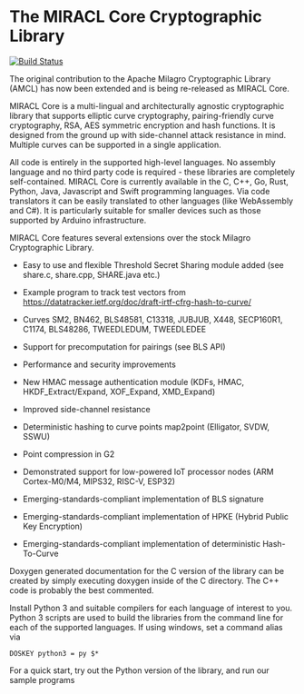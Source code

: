 # The MIRACL Core Cryptographic Library

[![Build Status](https://travis-ci.org/miracl/core.svg?branch=master)](https://travis-ci.org/miracl/core)

The original contribution to the Apache Milagro Cryptographic Library (AMCL) has now been extended and is being re-released as MIRACL Core.

MIRACL Core is a multi-lingual and architecturally agnostic cryptographic library that supports elliptic curve cryptography, pairing-friendly curve cryptography, RSA, AES symmetric encryption and hash functions. It is designed from the ground up with side-channel attack resistance in mind. Multiple curves can be supported in a single application.

All code is entirely in the supported high-level languages. No assembly language and no third party code is required - these libraries are completely self-contained. MIRACL Core is currently available in the C, C++, Go, Rust, Python, Java, Javascript and Swift programming languages. Via code translators it can be easily translated to other languages (like WebAssembly and C#). It is particularly suitable for smaller devices such as those supported by Arduino infrastructure.

MIRACL Core features several extensions over the stock Milagro Cryptographic Library.

- Easy to use and flexible Threshold Secret Sharing module added (see share.c, share.cpp, SHARE.java etc.)

- Example program to track test vectors from https://datatracker.ietf.org/doc/draft-irtf-cfrg-hash-to-curve/

- Curves SM2, BN462, BLS48581, C13318, JUBJUB, X448, SECP160R1, C1174, BLS48286, TWEEDLEDUM, TWEEDLEDEE

- Support for precomputation for pairings (see BLS API)

- Performance and security improvements

- New HMAC message authentication module (KDFs, HMAC, HKDF_Extract/Expand, XOF_Expand, XMD_Expand)

- Improved side-channel resistance

- Deterministic hashing to curve points map2point (Elligator, SVDW, SSWU)

- Point compression in G2

- Demonstrated support for low-powered IoT processor nodes (ARM Cortex-M0/M4, MIPS32, RISC-V, ESP32)

- Emerging-standards-compliant implementation of BLS signature

- Emerging-standards-compliant implementation of HPKE (Hybrid Public Key Encryption)

- Emerging-standards-compliant implementation of deterministic Hash-To-Curve

Doxygen generated documentation for the C version of the library can be created by simply executing doxygen inside of the C directory. The C++ code is probably the best commented.

Install Python 3 and suitable compilers for each language of interest to you. Python 3 scripts are used to build the libraries from the command line for each of the supported languages. If using windows, set a command alias via

    DOSKEY python3 = py $*

For a quick start, try out the Python version of the library, and run our sample programs

